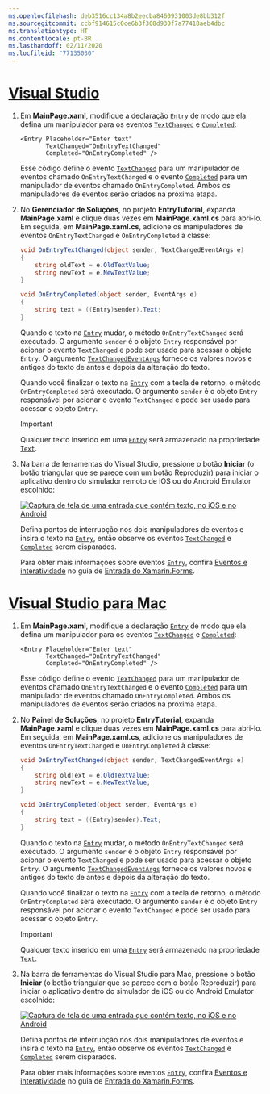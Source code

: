 ```yaml
---
ms.openlocfilehash: deb3516cc134a8b2eecba8460931003de8bb312f
ms.sourcegitcommit: ccbf914615c0ce6b3f308d930f7a77418aeb4dbc
ms.translationtype: HT
ms.contentlocale: pt-BR
ms.lasthandoff: 02/11/2020
ms.locfileid: "77135030"
---
```

# <a name="visual-studiotabvswin"></a>[Visual Studio](#tab/vswin)

1. Em **MainPage.xaml**, modifique a declaração [`Entry`](xref:Xamarin.Forms.Entry) de modo que ela defina um manipulador para os eventos [`TextChanged`](xref:Xamarin.Forms.InputView.TextChanged) e [`Completed`](xref:Xamarin.Forms.Entry.Completed):

    ```xaml
    <Entry Placeholder="Enter text"
           TextChanged="OnEntryTextChanged"
           Completed="OnEntryCompleted" />
    ```

    Esse código define o evento [`TextChanged`](xref:Xamarin.Forms.InputView.TextChanged) para um manipulador de eventos chamado `OnEntryTextChanged` e o evento [`Completed`](xref:Xamarin.Forms.Entry.Completed) para um manipulador de eventos chamado `OnEntryCompleted`. Ambos os manipuladores de eventos serão criados na próxima etapa.

1. No **Gerenciador de Soluções**, no projeto **EntryTutorial**, expanda **MainPage.xaml** e clique duas vezes em **MainPage.xaml.cs** para abri-lo. Em seguida, em **MainPage.xaml.cs**, adicione os manipuladores de eventos `OnEntryTextChanged` e `OnEntryCompleted` à classe:

    ```csharp
    void OnEntryTextChanged(object sender, TextChangedEventArgs e)
    {
        string oldText = e.OldTextValue;
        string newText = e.NewTextValue;
    }

    void OnEntryCompleted(object sender, EventArgs e)
    {
        string text = ((Entry)sender).Text;
    }
    ```

    Quando o texto na [`Entry`](xref:Xamarin.Forms.Entry) mudar, o método `OnEntryTextChanged` será executado. O argumento `sender` é o objeto `Entry` responsável por acionar o evento `TextChanged` e pode ser usado para acessar o objeto `Entry`. O argumento [`TextChangedEventArgs`](xref:Xamarin.Forms.TextChangedEventArgs) fornece os valores novos e antigos do texto de antes e depois da alteração do texto.

    Quando você finalizar o texto na [`Entry`](xref:Xamarin.Forms.Entry) com a tecla de retorno, o método `OnEntryCompleted` será executado. O argumento `sender` é o objeto `Entry` responsável por acionar o evento `TextChanged` e pode ser usado para acessar o objeto `Entry`.

    > [!IMPORTANT]
    > Qualquer texto inserido em uma [`Entry`](xref:Xamarin.Forms.Entry) será armazenado na propriedade [`Text`](xref:Xamarin.Forms.InputView.Text).

1. Na barra de ferramentas do Visual Studio, pressione o botão **Iniciar** (o botão triangular que se parece com um botão Reproduzir) para iniciar o aplicativo dentro do simulador remoto de iOS ou do Android Emulator escolhido:

    [![Captura de tela de uma entrada que contém texto, no iOS e no Android](../images/text-changes.png "Entrada com texto")](../images/text-changes-large.png#lightbox "Entrada com texto")

    Defina pontos de interrupção nos dois manipuladores de eventos e insira o texto na [`Entry`](xref:Xamarin.Forms.Entry), então observe os eventos [`TextChanged`](xref:Xamarin.Forms.InputView.TextChanged) e [`Completed`](xref:Xamarin.Forms.Entry.Completed) serem disparados.

    Para obter mais informações sobre eventos [`Entry`](xref:Xamarin.Forms.Entry), confira [Eventos e interatividade](~/xamarin-forms/user-interface/text/entry.md#events-and-interactivity) no guia de [Entrada do Xamarin.Forms](~/xamarin-forms/user-interface/text/entry.md).

# <a name="visual-studio-for-mactabvsmac"></a>[Visual Studio para Mac](#tab/vsmac)

1. Em **MainPage.xaml**, modifique a declaração [`Entry`](xref:Xamarin.Forms.Entry) de modo que ela defina um manipulador para os eventos [`TextChanged`](xref:Xamarin.Forms.InputView.TextChanged) e [`Completed`](xref:Xamarin.Forms.Entry.Completed):

    ```xaml
    <Entry Placeholder="Enter text"
           TextChanged="OnEntryTextChanged"
           Completed="OnEntryCompleted" />
    ```

    Esse código define o evento [`TextChanged`](xref:Xamarin.Forms.InputView.TextChanged) para um manipulador de eventos chamado `OnEntryTextChanged` e o evento [`Completed`](xref:Xamarin.Forms.Entry.Completed) para um manipulador de eventos chamado `OnEntryCompleted`. Ambos os manipuladores de eventos serão criados na próxima etapa.

1. No **Painel de Soluções**, no projeto **EntryTutorial**, expanda **MainPage.xaml** e clique duas vezes em **MainPage.xaml.cs** para abri-lo. Em seguida, em **MainPage.xaml.cs**, adicione os manipuladores de eventos `OnEntryTextChanged` e `OnEntryCompleted` à classe:

    ```csharp
    void OnEntryTextChanged(object sender, TextChangedEventArgs e)
    {
        string oldText = e.OldTextValue;
        string newText = e.NewTextValue;
    }

    void OnEntryCompleted(object sender, EventArgs e)
    {
        string text = ((Entry)sender).Text;
    }
    ```

    Quando o texto na [`Entry`](xref:Xamarin.Forms.Entry) mudar, o método `OnEntryTextChanged` será executado. O argumento `sender` é o objeto `Entry` responsável por acionar o evento `TextChanged` e pode ser usado para acessar o objeto `Entry`. O argumento [`TextChangedEventArgs`](xref:Xamarin.Forms.TextChangedEventArgs) fornece os valores novos e antigos do texto de antes e depois da alteração do texto.

    Quando você finalizar o texto na [`Entry`](xref:Xamarin.Forms.Entry) com a tecla de retorno, o método `OnEntryCompleted` será executado. O argumento `sender` é o objeto `Entry` responsável por acionar o evento `TextChanged` e pode ser usado para acessar o objeto `Entry`.

    > [!IMPORTANT]
    > Qualquer texto inserido em uma [`Entry`](xref:Xamarin.Forms.Entry) será armazenado na propriedade [`Text`](xref:Xamarin.Forms.InputView.Text).

1. Na barra de ferramentas do Visual Studio para Mac, pressione o botão **Iniciar** (o botão triangular que se parece com o botão Reproduzir) para iniciar o aplicativo dentro do simulador de iOS ou do Android Emulator escolhido:

    [![Captura de tela de uma entrada que contém texto, no iOS e no Android](../images/text-changes.png "Entrada com texto")](../images/text-changes-large.png#lightbox "Entrada com texto")

    Defina pontos de interrupção nos dois manipuladores de eventos e insira o texto na [`Entry`](xref:Xamarin.Forms.Entry), então observe os eventos [`TextChanged`](xref:Xamarin.Forms.InputView.TextChanged) e [`Completed`](xref:Xamarin.Forms.Entry.Completed) serem disparados.

    Para obter mais informações sobre eventos [`Entry`](xref:Xamarin.Forms.Entry), confira [Eventos e interatividade](~/xamarin-forms/user-interface/text/entry.md#events-and-interactivity) no guia de [Entrada do Xamarin.Forms](~/xamarin-forms/user-interface/text/entry.md).

